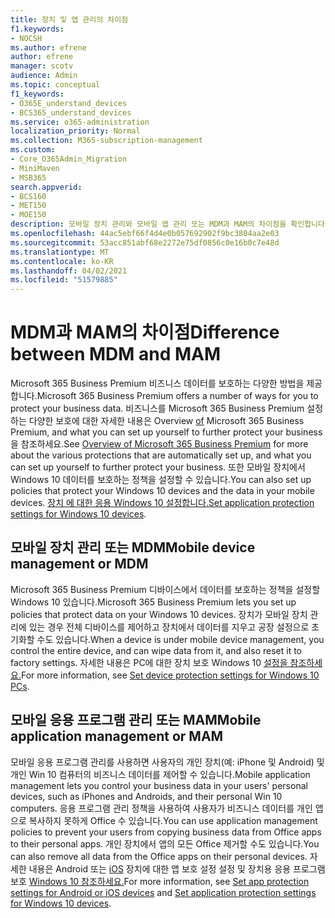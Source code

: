 ```yaml
---
title: 장치 및 앱 관리의 차이점
f1.keywords:
- NOCSH
ms.author: efrene
author: efrene
manager: scotv
audience: Admin
ms.topic: conceptual
f1_keywords:
- O365E_understand_devices
- BCS365_understand_devices
ms.service: o365-administration
localization_priority: Normal
ms.collection: M365-subscription-management
ms.custom:
- Core_O365Admin_Migration
- MiniMaven
- MSB365
search.appverid:
- BCS160
- MET150
- MOE150
description: 모바일 장치 관리와 모바일 앱 관리 또는 MDM과 MAM의 차이점을 확인합니다.
ms.openlocfilehash: 44ac5ebf66f4d4e0b057692902f9bc3804aa2e03
ms.sourcegitcommit: 53acc851abf68e2272e75df0856c0e16b0c7e48d
ms.translationtype: MT
ms.contentlocale: ko-KR
ms.lasthandoff: 04/02/2021
ms.locfileid: "51579885"
---
```

# <a name="difference-between-mdm-and-mam"></a><span data-ttu-id="e7eec-103">MDM과 MAM의 차이점</span><span class="sxs-lookup"><span data-stu-id="e7eec-103">Difference between MDM and MAM</span></span>

<span data-ttu-id="e7eec-104">Microsoft 365 Business Premium 비즈니스 데이터를 보호하는 다양한 방법을 제공합니다.</span><span class="sxs-lookup"><span data-stu-id="e7eec-104">Microsoft 365 Business Premium offers a number of ways for you to protect your business data.</span></span> <span data-ttu-id="e7eec-105">비즈니스를 Microsoft 365 Business Premium 설정하는 다양한 보호에 대한 자세한 내용은 Overview [of](../microsoft-365-business-overview.md) Microsoft 365 Business Premium, and what you can set up yourself to further protect your business을 참조하세요.</span><span class="sxs-lookup"><span data-stu-id="e7eec-105">See [Overview of Microsoft 365 Business Premium](../microsoft-365-business-overview.md) for more about the various protections that are automatically set up, and what you can set up yourself to further protect your business.</span></span> <span data-ttu-id="e7eec-106">또한 모바일 장치에서 Windows 10 데이터를 보호하는 정책을 설정할 수 있습니다.</span><span class="sxs-lookup"><span data-stu-id="e7eec-106">You can also set up policies that protect your Windows 10 devices and the data in your mobile devices.</span></span>
<span data-ttu-id="e7eec-107">[장치 에 대한 응용 Windows 10 설정합니다.](../protection-settings-for-windows-10-devices.md)</span><span class="sxs-lookup"><span data-stu-id="e7eec-107">[Set application protection settings for Windows 10 devices](../protection-settings-for-windows-10-devices.md).</span></span>

## <a name="mobile-device-management-or-mdm"></a><span data-ttu-id="e7eec-108">모바일 장치 관리 또는 MDM</span><span class="sxs-lookup"><span data-stu-id="e7eec-108">Mobile device management or MDM</span></span>

<span data-ttu-id="e7eec-109">Microsoft 365 Business Premium 디바이스에서 데이터를 보호하는 정책을 설정할 Windows 10 있습니다.</span><span class="sxs-lookup"><span data-stu-id="e7eec-109">Microsoft 365 Business Premium lets you set up policies that protect data on your Windows 10 devices.</span></span> <span data-ttu-id="e7eec-110">장치가 모바일 장치 관리에 있는 경우 전체 디바이스를 제어하고 장치에서 데이터를 지우고 공장 설정으로 초기화할 수도 있습니다.</span><span class="sxs-lookup"><span data-stu-id="e7eec-110">When a device is under mobile device management, you control the entire device, and can wipe data from it, and also reset it to factory settings.</span></span> <span data-ttu-id="e7eec-111">자세한 내용은 PC에 대한 장치 보호 Windows 10 [설정을 참조하세요.](../protection-settings-for-windows-10-pcs.md)</span><span class="sxs-lookup"><span data-stu-id="e7eec-111">For more information, see [Set device protection settings for Windows 10 PCs](../protection-settings-for-windows-10-pcs.md).</span></span>

## <a name="mobile-application-management-or-mam"></a><span data-ttu-id="e7eec-112">모바일 응용 프로그램 관리 또는 MAM</span><span class="sxs-lookup"><span data-stu-id="e7eec-112">Mobile application management or MAM</span></span>

<span data-ttu-id="e7eec-113">모바일 응용 프로그램 관리를 사용하면 사용자의 개인 장치(예: iPhone 및 Android) 및 개인 Win 10 컴퓨터의 비즈니스 데이터를 제어할 수 있습니다.</span><span class="sxs-lookup"><span data-stu-id="e7eec-113">Mobile application management lets you control your business data in your users' personal devices, such as iPhones and Androids, and their personal Win 10 computers.</span></span> <span data-ttu-id="e7eec-114">응용 프로그램 관리 정책을 사용하여 사용자가 비즈니스 데이터를 개인 앱으로 복사하지 못하게 Office 수 있습니다.</span><span class="sxs-lookup"><span data-stu-id="e7eec-114">You can use application management policies to prevent your users from copying business data from Office apps to their personal apps.</span></span> <span data-ttu-id="e7eec-115">개인 장치에서 앱의 모든 Office 제거할 수도 있습니다.</span><span class="sxs-lookup"><span data-stu-id="e7eec-115">You can also remove all data from the Office apps on their personal devices.</span></span> <span data-ttu-id="e7eec-116">자세한 내용은 Android 또는 [iOS](../app-protection-settings-for-android-and-ios.md) 장치에 대한 앱 보호 설정 설정 및 장치용 응용 프로그램 보호 [Windows 10 참조하세요.](../protection-settings-for-windows-10-devices.md)</span><span class="sxs-lookup"><span data-stu-id="e7eec-116">For more information, see [Set app protection settings for Android or iOS devices](../app-protection-settings-for-android-and-ios.md) and [Set application protection settings for Windows 10 devices](../protection-settings-for-windows-10-devices.md).</span></span>
